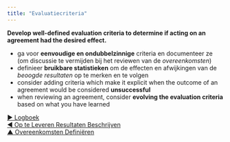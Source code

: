```yaml
---
title: "Evaluatiecriteria"
---
```



**Develop well-defined evaluation criteria to determine if acting on an agreement had the desired effect.**

- ga voor **eenvoudige en ondubbelzinnige** criteria en documenteer ze (om discussie te vermijden bij het reviewen van de <dfn data-info="Overeenkomst: Een overeengekomen richtlijn, proces, beleid of protocol dat is ontworpen om de stroom van waarde zo goed mogelijk te geleiden.">overeenkomsten</dfn>)
- definieer **bruikbare statistieken** om de effecten en afwijkingen van de <dfn data-info="Beoogde Resultaat: Het verwachte resultaat van een overeenkomst, actie, project of strategie.">beoogde resultaten</dfn> op te merken en te volgen
- consider adding criteria which make it explicit when the outcome of an agreement would be considered **unsuccessful**
- when reviewing an agreement, consider **evolving the evaluation criteria** based on what you have learned

[&#9654; Logboek](logbook.html)<br/>[&#9664; Op te Leveren Resultaten Beschrijven](describe-deliverables.html)<br/>[&#9650; Overeenkomsten Definiëren](defining-agreements.html)

